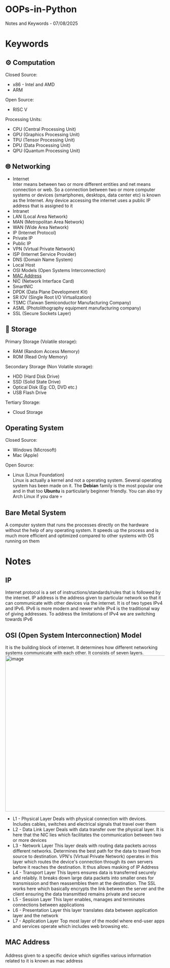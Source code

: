 # OOPs-in-Python
Notes and Keywords - 07/08/2025

# Keywords
## ⚙️ Computation
Closed Source:
  - x86 - Intel and AMD
  - ARM

Open Source:
  - RISC V

Processing Units:
  - CPU (Central Processing Unit)
  - GPU (Graphics Processing Unit)
  - TPU (Tensor Processing Unit)
  - DPU (Data Processing Unit)
  - QPU (Quantum Processing Unit)

## 🌐 Networking
  - Internet <br>
  Inter means between two or more different entities and net means connection or web. So a connection between two or more computer systems or devices (smartphones, desktops, data center etc) is known as the Internet. Any device accessing the internet uses a public IP address that is assigned to it
  - Intranet <br>
  - LAN (Local Area Network) <br>
  - MAN (Metropolitan Area Network) <br>
  - WAN (Wide Area Network) <br>
  - IP (Internet Protocol) <br>
  - Private IP <br>
  - Public IP <br>
  - VPN (Virtual Private Network) <br>
  - ISP (Internet Service Provider) <br>
  - DNS (Domain Name System) <br>
  - Local Host <br>
  - OSI Models (Open Systems Interconnection) <br>
  - <a href="#mac">MAC Address</a> <br>
  - NIC (Network Interface Card)
  - SmartNIC
  - DPDK (Data Plane Development Kit)
  - SR IOV (Single Root I/O Virtualization)
  - TSMC (Taiwan Semiconductor Manufacturing Company)
  - ASML (Photolithography equipment manufacturing company)
  - SSL (Secure Sockets Layer)

## 💾 Storage
Primary Storage (Volatile storage):
  - RAM (Random Access Memory)
  - ROM (Read Only Memory)

Secondary Storage (Non Volatile storage):
  - HDD (Hard Disk Drive)
  - SSD (Solid State Drive)
  - Optical Disk (Eg: CD, DVD etc.)
  - USB Flash Drive

Tertiary Storage:
  - Cloud Storage

## Operating System
Closed Source:
  - Windows (Microsoft)
  - Mac (Apple)

Open Source:
  - Linux (Linux Foundation) <br>
  Linux is actually a kernel and not a operating system. Several operating system has been made on it. The <b>Debian</b> family is the most popular one and in that too <b>Ubuntu</b> is particularly beginner friendly. You can also try Arch Linux if you dare 💀

## Bare Metal System
A computer system that runs the processes directly on the hardware without the help of any operating system. It speeds up the process and is much more efficient and optimized compared to other systems with OS running on them

# Notes

## IP
Internet protocol is a set of instructions/standards/rules that is followed by the internet. IP address is the address given to particular network so that it can communicate with other devices via the internet. It is of two types IPv4 and IPv6. IPv6 is more modern and newer while IPv4 is the traditional way of giving addresses. To address the limitations of IPv4 we are switching towards IPv6

## OSI (Open System Interconnection) Model
It is the building block of internet. It determines how different networking systems communicate with each other. It consists of seven layers.
<img width="771" height="493" alt="image" src="https://github.com/user-attachments/assets/eea89afc-4e4b-4fca-93e5-7913fbfd76ab" />

- L1 - Physical Layer
  Deals with physical connection with devices. Includes cables, switches and electrical signals that travel over them
- L2 - Data Link Layer
  Deals with data transfer over the physical layer. It is here that the NIC lies which facilitates the communication between two or more devices
- L3 - Network Layer
  This layer deals with routing data packets across different networks. Determines the best path for the data to travel from source to destination. VPN's (Virtual Private Network) operates in this layer which routes the device's connection through its own servers before it reaches the destination. It thus allows masking of IP Address
- L4 - Transport Layer
  This layers ensures data is transferred securely and relaibly. It breaks down large data packets into smaller ones for transmission and then reassembles them at the destination. The SSL works here which basically encrypts the link between the server and the client ensuring the data transmitted remains private and secure
- L5 - Session Layer
  This layer enables, manages and terminates connections between applications
- L6 - Presentation Layer
  this layer translates data between application layer and the network
- L7 - Application Layer
  Top most layer of the model where end-user apps and services operate which includes web browsing etc.


## <p id="mac">MAC Address </p>
Address given to a specific device which signifies various information related to it is known as mac address


